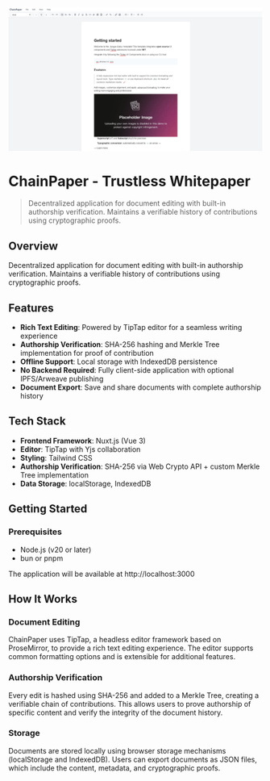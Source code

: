 ![ChainPaper](public/openGraph.png)

# ChainPaper - Trustless Whitepaper

> Decentralized application for document editing with built-in authorship verification. Maintains a verifiable history of contributions using cryptographic proofs.

## Overview

Decentralized application for document editing with built-in authorship verification. Maintains a verifiable history of contributions using cryptographic proofs.

## Features

- **Rich Text Editing**: Powered by TipTap editor for a seamless writing experience
- **Authorship Verification**: SHA-256 hashing and Merkle Tree implementation for proof of contribution
- **Offline Support**: Local storage with IndexedDB persistence
- **No Backend Required**: Fully client-side application with optional IPFS/Arweave publishing
- **Document Export**: Save and share documents with complete authorship history
<!-- - **Real-time Collaboration**: Using Yjs and WebRTC for peer-to-peer synchronization -->

## Tech Stack

- **Frontend Framework**: Nuxt.js (Vue 3)
- **Editor**: TipTap with Yjs collaboration
- **Styling**: Tailwind CSS
- **Authorship Verification**: SHA-256 via Web Crypto API + custom Merkle Tree implementation
- **Data Storage**: localStorage, IndexedDB
<!-- - **Collaboration**: Yjs, WebRTC -->

## Getting Started

### Prerequisites

- Node.js (v20 or later)
- bun or pnpm

The application will be available at http://localhost:3000

## How It Works

### Document Editing

ChainPaper uses TipTap, a headless editor framework based on ProseMirror, to provide a rich text editing experience. The editor supports common formatting options and is extensible for additional features.

<!-- ### Collaboration

Real-time collaboration is powered by Yjs, a CRDT (Conflict-free Replicated Data Type) implementation that enables seamless synchronization between peers. WebRTC is used for peer-to-peer communication, allowing users to collaborate without a central server. -->

### Authorship Verification

Every edit is hashed using SHA-256 and added to a Merkle Tree, creating a verifiable chain of contributions. This allows users to prove authorship of specific content and verify the integrity of the document history.

### Storage

Documents are stored locally using browser storage mechanisms (localStorage and IndexedDB). Users can export documents as JSON files, which include the content, metadata, and cryptographic proofs.
